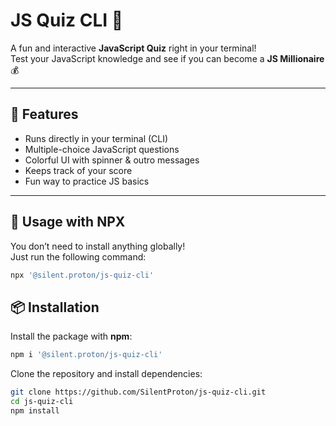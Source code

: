 # JS Quiz CLI 🎯

A fun and interactive **JavaScript Quiz** right in your terminal!  
Test your JavaScript knowledge and see if you can become a **JS Millionaire** 💰

---

## 🚀 Features
- Runs directly in your terminal (CLI)
- Multiple-choice JavaScript questions
- Colorful UI with spinner & outro messages
- Keeps track of your score
- Fun way to practice JS basics

---

## 🚀 Usage with NPX

You don’t need to install anything globally!  
Just run the following command:

```bash
npx '@silent.proton/js-quiz-cli'
```
## 📦 Installation

Install the package with **npm**:

```bash
npm i '@silent.proton/js-quiz-cli'
```

Clone the repository and install dependencies:

```bash
git clone https://github.com/SilentProton/js-quiz-cli.git
cd js-quiz-cli
npm install
```
